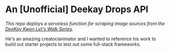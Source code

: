 # An \[Unofficial\] Deekay Drops API

_This repo deploys a serveless function for scraping image sources from the [DeeKay Kwon Let's Walk Series](https://deekaykwon.com/letswalk)._

He's an amazing creator/animator and I wanted to reference his work to build out starter projects to test out some full-stack frameworks.